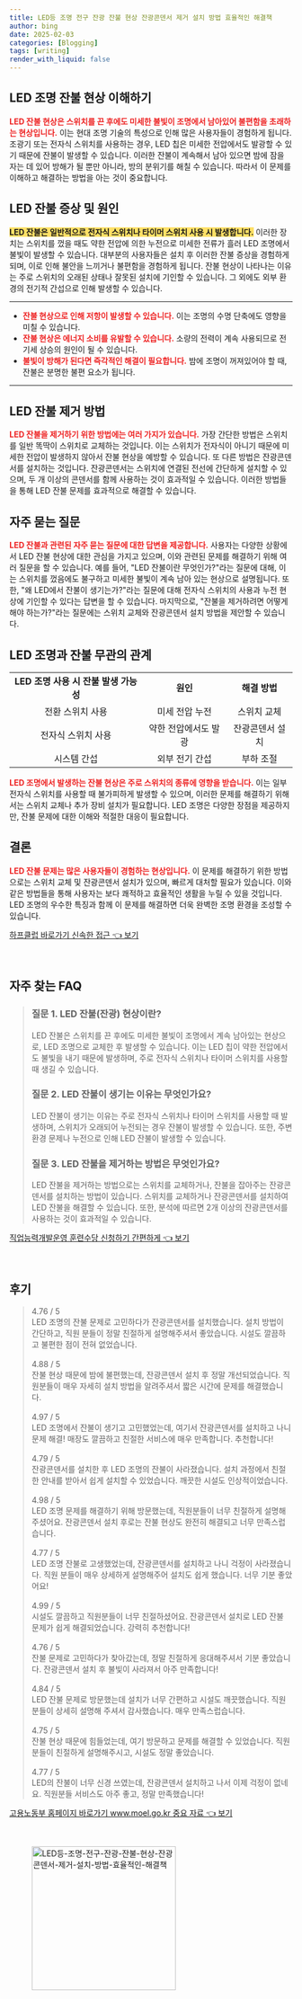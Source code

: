 ```yaml
---
title: LED등 조명 전구 잔광 잔불 현상 잔광콘덴서 제거 설치 방법 효율적인 해결책
author: bing
date: 2025-02-03
categories: [Blogging]
tags: [writing]
render_with_liquid: false
---
```



<h2 id='LED_조명_잔불_현상_이해하기'>LED 조명 잔불 현상 이해하기</h2>

<p><b><span style="color: #ee2323;">LED 잔불 현상은 스위치를 끈 후에도 미세한 불빛이 조명에서 남아있어 불편함을 초래하는 현상입니다.</span></b> 이는 현대 조명 기술의 특성으로 인해 많은 사용자들이 경험하게 됩니다. 조광기 또는 전자식 스위치를 사용하는 경우, LED 칩은 미세한 전압에서도 발광할 수 있기 때문에 잔불이 발생할 수 있습니다. 이러한 잔불이 계속해서 남아 있으면 밤에 잠을 자는 데 있어 방해가 될 뿐만 아니라, 방의 분위기를 해칠 수 있습니다. 따라서 이 문제를 이해하고 해결하는 방법을 아는 것이 중요합니다.</p>

<h2 id='LED_잔불_증상_및_원인'>LED 잔불 증상 및 원인</h2>

<p><b><span style="background-color: #ffe066;">LED 잔불은 일반적으로 전자식 스위치나 타이머 스위치 사용 시 발생합니다.</span></b> 이러한 장치는 스위치를 껐을 때도 약한 전압에 의한 누전으로 미세한 전류가 흘러 LED 조명에서 불빛이 발생할 수 있습니다. 대부분의 사용자들은 설치 후 이러한 잔불 증상을 경험하게 되며, 이로 인해 불안을 느끼거나 불편함을 경험하게 됩니다. 잔불 현상이 나타나는 이유는 주로 스위치의 오래된 상태나 잘못된 설치에 기인할 수 있습니다. 그 외에도 외부 환경의 전기적 간섭으로 인해 발생할 수 있습니다.</p>

<hr />

<ul>
    <li><b><span style="color: #ee2323;">잔불 현상으로 인해 저항이 발생할 수 있습니다.</span></b> 이는 조명의 수명 단축에도 영향을 미칠 수 있습니다.</li>
    <li><b><span style="color: #ee2323;">잔불 현상은 에너지 소비를 유발할 수 있습니다.</span></b> 소량의 전력이 계속 사용되므로 전기세 상승의 원인이 될 수 있습니다.</li>
    <li><b><span style="color: #ee2323;">불빛이 방해가 된다면 즉각적인 해결이 필요합니다.</span></b> 밤에 조명이 꺼져있어야 할 때, 잔불은 분명한 불편 요소가 됩니다.</li>
</ul>

<hr />

<h2 id='LED_잔불_제거_방법'>LED 잔불 제거 방법</h2>

<p><b><span style="color: #ee2323;">LED 잔불을 제거하기 위한 방법에는 여러 가지가 있습니다.</span></b> 가장 간단한 방법은 스위치를 일반 똑딱이 스위치로 교체하는 것입니다. 이는 스위치가 전자식이 아니기 때문에 미세한 전압이 발생하지 않아서 잔불 현상을 예방할 수 있습니다. 또 다른 방법은 잔광콘덴서를 설치하는 것입니다. 잔광콘덴서는 스위치에 연결된 전선에 간단하게 설치할 수 있으며, 두 개 이상의 콘덴서를 함께 사용하는 것이 효과적일 수 있습니다. 이러한 방법들을 통해 LED 잔불 문제를 효과적으로 해결할 수 있습니다.</p>

<h2 id='자주_묻는_질문'>자주 묻는 질문</h2>

<p><b><span style="color: #ee2323;">LED 잔불과 관련된 자주 묻는 질문에 대한 답변을 제공합니다.</span></b> 사용자는 다양한 상황에서 LED 잔불 현상에 대한 관심을 가지고 있으며, 이와 관련된 문제를 해결하기 위해 여러 질문을 할 수 있습니다. 예를 들어, "LED 잔불이란 무엇인가?"라는 질문에 대해, 이는 스위치를 껐음에도 불구하고 미세한 불빛이 계속 남아 있는 현상으로 설명됩니다. 또한, "왜 LED에서 잔불이 생기는가?"라는 질문에 대해 전자식 스위치의 사용과 누전 현상에 기인할 수 있다는 답변을 할 수 있습니다. 마지막으로, "잔불을 제거하려면 어떻게 해야 하는가?"라는 질문에는 스위치 교체와 잔광콘덴서 설치 방법을 제안할 수 있습니다.</p>

<h2 id='LED_조명과_잔불_무관의_관계'>LED 조명과 잔불 무관의 관계</h2>

<table>
    <tr>
        <td style="text-align: center; height: 17px;"><b>LED 조명 사용 시 잔불 발생 가능성</b></td>
        <td style="text-align: center; height: 17px;"><b>원인</b></td>
        <td style="text-align: center; height: 17px;"><b>해결 방법</b></td>
    </tr>
    <tr>
        <td style="text-align: center; height: 17px;">전환 스위치 사용</td>
        <td style="text-align: center; height: 17px;">미세 전압 누전</td>
        <td style="text-align: center; height: 17px;">스위치 교체</td>
    </tr>
    <tr>
        <td style="text-align: center; height: 17px;">전자식 스위치 사용</td>
        <td style="text-align: center; height: 17px;">약한 전압에서도 발광</td>
        <td style="text-align: center; height: 17px;">잔광콘덴서 설치</td>
    </tr>
    <tr>
        <td style="text-align: center; height: 17px;">시스템 간섭</td>
        <td style="text-align: center; height: 17px;">외부 전기 간섭</td>
        <td style="text-align: center; height: 17px;">부하 조절</td>
    </tr>
</table>

<p><b><span style="color: #ee2323;">LED 조명에서 발생하는 잔불 현상은 주로 스위치의 종류에 영향을 받습니다.</span></b> 이는 일부 전자식 스위치를 사용할 때 불가피하게 발생할 수 있으며, 이러한 문제를 해결하기 위해서는 스위치 교체나 추가 장비 설치가 필요합니다. LED 조명은 다양한 장점을 제공하지만, 잔불 문제에 대한 이해와 적절한 대응이 필요합니다.</p>

<h2 id='결론'>결론</h2>

<p><b><span style="color: #ee2323;">LED 잔불 문제는 많은 사용자들이 경험하는 현상입니다.</span></b> 이 문제를 해결하기 위한 방법으로는 스위치 교체 및 잔광콘덴서 설치가 있으며, 빠르게 대처할 필요가 있습니다. 이와 같은 방법들을 통해 사용자는 보다 쾌적하고 효율적인 생활을 누릴 수 있을 것입니다. LED 조명의 우수한 특징과 함께 이 문제를 해결하면 더욱 완벽한 조명 환경을 조성할 수 있습니다.</p>


<p><a class="click-button" title="하프클럽 바로가기 신속한 접근" href="https://adkhouse.github.io/posts/%ED%95%98%ED%94%84%ED%81%B4%EB%9F%BD-%EB%B0%94%EB%A1%9C%EA%B0%80%EA%B8%B0-%EC%8B%A0%EC%86%8D%ED%95%9C-%EC%A0%91%EA%B7%BC/" rel="dofollow">하프클럽 바로가기 신속한 접근 👈 보기</a></p><br>
<h2 id='자주_찾는_FAQ'>자주 찾는 FAQ</h2>
<div itemscope="" itemtype="https://schema.org/FAQPage"> 
<blockquote> 
<div itemscope="" itemprop="mainEntity" itemtype="https://schema.org/Question"> 
<h3 itemprop="name">질문 1. LED 잔불(잔광) 현상이란?</h3> 
<div itemscope="" itemprop="acceptedAnswer" itemtype="https://schema.org/Answer"> 
<span itemprop="text"> 
<p>LED 잔불은 스위치를 끈 후에도 미세한 불빛이 조명에서 계속 남아있는 현상으로, LED 조명으로 교체한 후 발생할 수 있습니다. 이는 LED 칩이 약한 전압에서도 불빛을 내기 때문에 발생하며, 주로 전자식 스위치나 타이머 스위치를 사용할 때 생길 수 있습니다.</p> 
</span> 
</div> 
</div> 

<div itemscope="" itemprop="mainEntity" itemtype="https://schema.org/Question"> 
<h3 itemprop="name">질문 2. LED 잔불이 생기는 이유는 무엇인가요?</h3> 
<div itemscope="" itemprop="acceptedAnswer" itemtype="https://schema.org/Answer"> 
<span itemprop="text"> 
<p>LED 잔불이 생기는 이유는 주로 전자식 스위치나 타이머 스위치를 사용할 때 발생하며, 스위치가 오래되어 누전되는 경우 잔불이 발생할 수 있습니다. 또한, 주변 환경 문제나 누전으로 인해 LED 잔불이 발생할 수 있습니다.</p> 
</span> 
</div> 
</div> 

<div itemscope="" itemprop="mainEntity" itemtype="https://schema.org/Question"> 
<h3 itemprop="name">질문 3. LED 잔불을 제거하는 방법은 무엇인가요?</h3> 
<div itemscope="" itemprop="acceptedAnswer" itemtype="https://schema.org/Answer"> 
<span itemprop="text"> 
<p>LED 잔불을 제거하는 방법으로는 스위치를 교체하거나, 잔불을 잡아주는 잔광콘덴서를 설치하는 방법이 있습니다. 스위치를 교체하거나 잔광콘덴서를 설치하여 LED 잔불을 해결할 수 있습니다. 또한, 분석에 따르면 2개 이상의 잔광콘덴서를 사용하는 것이 효과적일 수 있습니다.</p> 
</span> 
</div> 
</div> 
</blockquote> 
</div>
<p><a class="click-button" title="직업능력개발운영 훈련수당 신청하기 간편하게" href="https://adkhouse.github.io/posts/%EC%A7%81%EC%97%85%EB%8A%A5%EB%A0%A5%EA%B0%9C%EB%B0%9C%EC%9A%B4%EC%98%81-%ED%9B%88%EB%A0%A8%EC%88%98%EB%8B%B9-%EC%8B%A0%EC%B2%AD%ED%95%98%EA%B8%B0-%EA%B0%84%ED%8E%B8%ED%95%98%EA%B2%8C/" rel="dofollow">직업능력개발운영 훈련수당 신청하기 간편하게 👈 보기</a></p><br>
<h2 id='후기'>후기</h2>
<div itemscope itemtype="https://schema.org/Product">
  <blockquote>
  <div itemprop="review" itemscope itemtype="https://schema.org/Review">
      <div itemprop="reviewRating" itemscope itemtype="https://schema.org/Rating"> <span itemprop="ratingValue">4.76</span> / <span itemprop="bestRating">5</span> </div>
      <span itemprop="reviewBody">LED 조명의 잔불 문제로 고민하다가 잔광콘덴서를 설치했습니다. 설치 방법이 간단하고, 직원 분들이 정말 친절하게 설명해주셔서 좋았습니다. 시설도 깔끔하고 불편한 점이 전혀 없었습니다.</span>
  </div>
  <br>
  <div itemprop="review" itemscope itemtype="https://schema.org/Review">
      <div itemprop="reviewRating" itemscope itemtype="https://schema.org/Rating"> <span itemprop="ratingValue">4.88</span> / <span itemprop="bestRating">5</span> </div>
      <span itemprop="reviewBody">잔불 현상 때문에 밤에 불편했는데, 잔광콘덴서 설치 후 정말 개선되었습니다. 직원분들이 매우 자세히 설치 방법을 알려주셔서 짧은 시간에 문제를 해결했습니다.</span>
  </div>
  <br>
  <div itemprop="review" itemscope itemtype="https://schema.org/Review">
      <div itemprop="reviewRating" itemscope itemtype="https://schema.org/Rating"> <span itemprop="ratingValue">4.97</span> / <span itemprop="bestRating">5</span> </div>
      <span itemprop="reviewBody">LED 조명에서 잔불이 생기고 고민했었는데, 여기서 잔광콘덴서를 설치하고 나니 문제 해결! 매장도 깔끔하고 친절한 서비스에 매우 만족합니다. 추천합니다!</span>
  </div>
  <br>
  <div itemprop="review" itemscope itemtype="https://schema.org/Review">
      <div itemprop="reviewRating" itemscope itemtype="https://schema.org/Rating"> <span itemprop="ratingValue">4.79</span> / <span itemprop="bestRating">5</span> </div>
      <span itemprop="reviewBody">잔광콘덴서를 설치한 후 LED 조명의 잔불이 사라졌습니다. 설치 과정에서 친절한 안내를 받아서 쉽게 설치할 수 있었습니다. 깨끗한 시설도 인상적이었습니다.</span>
  </div>
  <br>
  <div itemprop="review" itemscope itemtype="https://schema.org/Review">
      <div itemprop="reviewRating" itemscope itemtype="https://schema.org/Rating"> <span itemprop="ratingValue">4.98</span> / <span itemprop="bestRating">5</span> </div>
      <span itemprop="reviewBody">LED 조명 문제를 해결하기 위해 방문했는데, 직원분들이 너무 친절하게 설명해 주셨어요. 잔광콘덴서 설치 후로는 잔불 현상도 완전히 해결되고 너무 만족스럽습니다.</span>
  </div>
  <br>
  <div itemprop="review" itemscope itemtype="https://schema.org/Review">
      <div itemprop="reviewRating" itemscope itemtype="https://schema.org/Rating"> <span itemprop="ratingValue">4.77</span> / <span itemprop="bestRating">5</span> </div>
      <span itemprop="reviewBody">LED 조명 잔불로 고생했었는데, 잔광콘덴서를 설치하고 나니 걱정이 사라졌습니다. 직원 분들이 매우 상세하게 설명해주어 설치도 쉽게 했습니다. 너무 기분 좋았어요!</span>
  </div>
  <br>
  <div itemprop="review" itemscope itemtype="https://schema.org/Review">
      <div itemprop="reviewRating" itemscope itemtype="https://schema.org/Rating"> <span itemprop="ratingValue">4.99</span> / <span itemprop="bestRating">5</span> </div>
      <span itemprop="reviewBody">시설도 깔끔하고 직원분들이 너무 친절하셨어요. 잔광콘덴서 설치로 LED 잔불 문제가 쉽게 해결되었습니다. 강력히 추천합니다!</span>
  </div>
  <br>
  <div itemprop="review" itemscope itemtype="https://schema.org/Review">
      <div itemprop="reviewRating" itemscope itemtype="https://schema.org/Rating"> <span itemprop="ratingValue">4.76</span> / <span itemprop="bestRating">5</span> </div>
      <span itemprop="reviewBody">잔불 문제로 고민하다가 찾아갔는데, 정말 친절하게 응대해주셔서 기분 좋았습니다. 잔광콘덴서 설치 후 불빛이 사라져서 아주 만족합니다!</span>
  </div>
  <br>
  <div itemprop="review" itemscope itemtype="https://schema.org/Review">
      <div itemprop="reviewRating" itemscope itemtype="https://schema.org/Rating"> <span itemprop="ratingValue">4.84</span> / <span itemprop="bestRating">5</span> </div>
      <span itemprop="reviewBody">LED 잔불 문제로 방문했는데 설치가 너무 간편하고 시설도 깨끗했습니다. 직원분들이 상세히 설명해 주셔서 감사했습니다. 매우 만족스럽습니다.</span>
  </div>
  <br>
  <div itemprop="review" itemscope itemtype="https://schema.org/Review">
      <div itemprop="reviewRating" itemscope itemtype="https://schema.org/Rating"> <span itemprop="ratingValue">4.75</span> / <span itemprop="bestRating">5</span> </div>
      <span itemprop="reviewBody">잔불 현상 때문에 힘들었는데, 여기 방문하고 문제를 해결할 수 있었습니다. 직원분들이 친절하게 설명해주시고, 시설도 정말 좋았습니다.</span>
  </div>
  <br>
  <div itemprop="review" itemscope itemtype="https://schema.org/Review">
      <div itemprop="reviewRating" itemscope itemtype="https://schema.org/Rating"> <span itemprop="ratingValue">4.77</span> / <span itemprop="bestRating">5</span> </div>
      <span itemprop="reviewBody">LED의 잔불이 너무 신경 쓰였는데, 잔광콘덴서 설치하고 나서 이제 걱정이 없네요. 직원분들 서비스도 아주 좋고, 정말 만족했습니다!</span>
  </div>
  </blockquote>
</div>
<p><a class="click-button" title="고용노동부 홈페이지 바로가기 www.moel.go.kr 중요 자료" href="https://adkhouse.github.io/posts/%EA%B3%A0%EC%9A%A9%EB%85%B8%EB%8F%99%EB%B6%80-%ED%99%88%ED%8E%98%EC%9D%B4%EC%A7%80-%EB%B0%94%EB%A1%9C%EA%B0%80%EA%B8%B0-www.moel.go.kr-%EC%A4%91%EC%9A%94-%EC%9E%90%EB%A3%8C/" rel="dofollow">고용노동부 홈페이지 바로가기 www.moel.go.kr 중요 자료 👈 보기</a></p><br>
<figure class="image"><img src="https://adkhouse.github.io/assets/img/thumbnail/LED등-조명-전구-잔광-잔불-현상-잔광콘덴서-제거-설치-방법-효율적인-해결책.webp" alt="LED등-조명-전구-잔광-잔불-현상-잔광콘덴서-제거-설치-방법-효율적인-해결책" width="256" height="256"></figure>